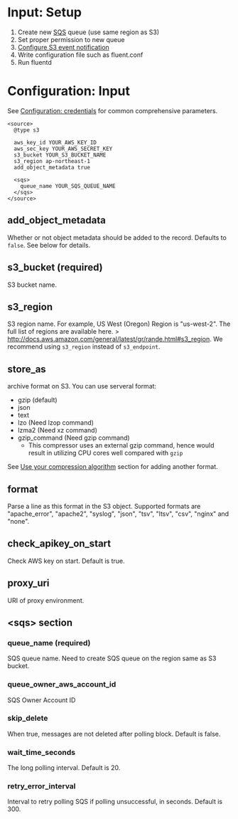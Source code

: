 # Input: Setup

1. Create new [SQS](https://aws.amazon.com/documentation/sqs/) queue (use same region as S3)
2. Set proper permission to new queue
3. [Configure S3 event notification](http://docs.aws.amazon.com/AmazonS3/latest/dev/NotificationHowTo.html)
4. Write configuration file such as fluent.conf
5. Run fluentd

# Configuration: Input

See [Configuration: credentials](credentials.md) for common comprehensive parameters.

    <source>
      @type s3

      aws_key_id YOUR_AWS_KEY_ID
      aws_sec_key YOUR_AWS_SECRET_KEY
      s3_bucket YOUR_S3_BUCKET_NAME
      s3_region ap-northeast-1
      add_object_metadata true

      <sqs>
        queue_name YOUR_SQS_QUEUE_NAME
      </sqs>
    </source>

## add_object_metadata

Whether or not object metadata should be added to the record. Defaults to `false`. See below for details.

## s3_bucket (required)

S3 bucket name.

## s3_region

S3 region name. For example, US West (Oregon) Region is
"us-west-2". The full list of regions are available here. >
http://docs.aws.amazon.com/general/latest/gr/rande.html#s3_region. We
recommend using `s3_region` instead of `s3_endpoint`.

## store_as

archive format on S3. You can use serveral format:

* gzip (default)
* json
* text
* lzo (Need lzop command)
* lzma2 (Need xz command)
* gzip_command (Need gzip command)
  * This compressor uses an external gzip command, hence would result in utilizing CPU cores well compared with `gzip`

See [Use your compression algorithm](howto.md#use-your-compression-algorithm) section for adding another format.

## format

Parse a line as this format in the S3 object. Supported formats are
"apache_error", "apache2", "syslog", "json", "tsv", "ltsv", "csv",
"nginx" and "none".

## check_apikey_on_start

Check AWS key on start. Default is true.

## proxy_uri

URI of proxy environment.

## \<sqs\> section

### queue_name (required)

SQS queue name. Need to create SQS queue on the region same as S3 bucket.

### queue_owner_aws_account_id

SQS Owner Account ID

### skip_delete

When true, messages are not deleted after polling block. Default is false.

### wait_time_seconds

The long polling interval. Default is 20.

### retry_error_interval

Interval to retry polling SQS if polling unsuccessful, in seconds. Default is 300.
